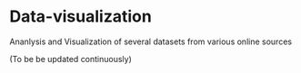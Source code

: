 # Data-visualization
Ananlysis and Visualization of several datasets from various online sources 

(To be be updated continuously)

